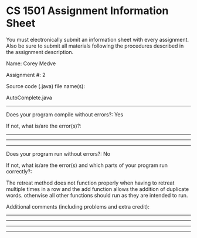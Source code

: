 # CS 1501 Assignment Information Sheet

You must electronically submit an information sheet with
every assignment. Also be sure to submit all materials
following the procedures described in the assignment
description.

Name: Corey Medve

Assignment #: 2

Source code (.java) file name(s):

AutoComplete.java

_________________________________________________________

Does your program compile without errors?: Yes

If not, what is/are the error(s)?:

_________________________________________________________

_________________________________________________________

_________________________________________________________

Does your program run without errors?: No

If not, what is/are the error(s) and which parts of your
program run correctly?:

The retreat method does not function properly when having to retreat multiple times in a row and the add function allows the addition of duplicate words.
otherwise all other functions should run as they are intended to run.

Additional comments (including problems and extra credit):
_________________________________________________________

_________________________________________________________

_________________________________________________________

_________________________________________________________
